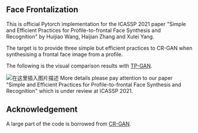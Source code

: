 ## Face Frontalization
This is official Pytorch implementation for the ICASSP 2021 paper "Simple and Efficient Practices for Profile-to-frontal Face Synthesis and Recognition" by Huijiao Wang, Haijian Zhang and Xulei Yang.

The target is to provide three simple but efficient practices to CR-GAN when synthesising a frontal face image from a profile.

The following is the visual comparison results with [TP-GAN](https://github.com/HRLTY/TP-GAN).

![在这里插入图片描述](https://img-blog.csdnimg.cn/202101182129022.jpg?x-oss-process=image/watermark,type_ZmFuZ3poZW5naGVpdGk,shadow_10,text_aHR0cHM6Ly9ibG9nLmNzZG4ubmV0L3FxXzM5MjEzNTgw,size_16,color_FFFFFF,t_70)
More details please pay attention to our paper "Simple and Efficient Practices for Profile-to-frontal Face Synthesis and Recognition" which is under review at ICASSP 2021. 

## Acknowledgement
A large part of the code is borrowed from [CR-GAN](https://github.com/bluer555/CR-GAN). 
